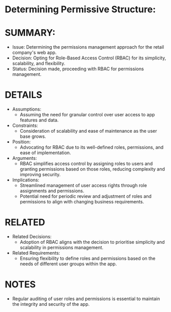 # Determining Permissive Structure:

# SUMMARY:
   - Issue: Determining the permissions management approach for the retail company's web app.
   - Decision: Opting for Role-Based Access Control (RBAC) for its simplicity, scalability, and flexibility.
   - Status: Decision made, proceeding with RBAC for permissions management.

# DETAILS
   - Assumptions:
     	- Assuming the need for granular control over user access to app features and data.
   - Constraints:
     	- Consideration of scalability and ease of maintenance as the user base grows.
   - Position:
     	- Advocating for RBAC due to its well-defined roles, permissions, and ease of implementation.
   - Arguments:
     	- RBAC simplifies access control by assigning roles to users and granting permissions based on those roles, reducing complexity and improving security.
   - Implications:
     	- Streamlined management of user access rights through role assignments and permissions.
     	- Potential need for periodic review and adjustment of roles and permissions to align with changing business requirements.

# RELATED
   -  Related Decisions:
     	- Adoption of RBAC aligns with the decision to prioritise simplicity and scalability in permissions management.
   - Related Requirements:
     	- Ensuring flexibility to define roles and permissions based on the needs of different user groups within the app.

# NOTES
   - Regular auditing of user roles and permissions is essential to maintain the integrity and security of the app.
